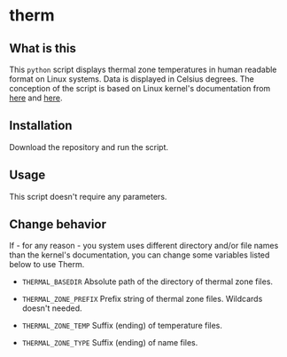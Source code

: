 # therm

## What is this

This ` python ` script displays thermal zone temperatures in human readable format on Linux systems. Data is displayed in Celsius degrees. The conception of the script is based on Linux kernel's documentation from [here](https://www.kernel.org/doc/Documentation/thermal/sysfs-api.txt) and [here](https://github.com/torvalds/linux/blob/master/Documentation/devicetree/bindings/thermal/thermal.txt).

## Installation

Download the repository and run the script.

## Usage

This script doesn't require any parameters.

## Change behavior

If - for any reason - you system uses different directory and/or file names than the kernel's documentation, you can change some variables listed below to use Therm.

- ` THERMAL_BASEDIR ` Absolute path of the directory of thermal zone files.

- ` THERMAL_ZONE_PREFIX ` Prefix string of thermal zone files. Wildcards doesn't needed.

- ` THERMAL_ZONE_TEMP ` Suffix (ending) of temperature files.

- ` THERMAL_ZONE_TYPE ` Suffix (ending) of name files.
